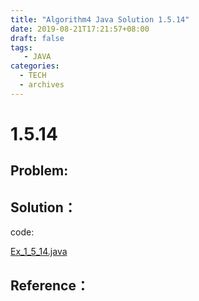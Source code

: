 ```yaml
---
title: "Algorithm4 Java Solution 1.5.14"
date: 2019-08-21T17:21:57+08:00
draft: false
tags:
   - JAVA
categories:
  - TECH
  - archives
---
```



# 1.5.14

## Problem:


## Solution：

code:

[Ex_1_5_14.java](./Ex_1_5_14.java)


## Reference：


